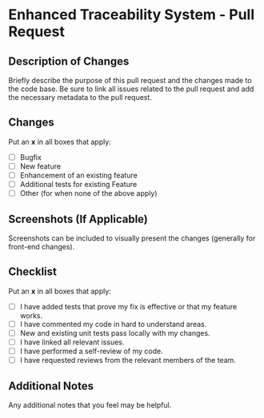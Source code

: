 # Enhanced Traceability System - Pull Request
   
## Description of Changes
  
Briefly describe the purpose of this pull request and the changes made to the code base. Be sure to link all issues related to the pull request and add the necessary metadata to the pull request.
  
## Changes

Put an **x** in all boxes that apply:

- [ ] Bugfix
- [ ] New feature
- [ ] Enhancement of an existing feature
- [ ] Additional tests for existing Feature
- [ ] Other (for when none of the above apply)
  
## Screenshots (If Applicable)
  
Screenshots can be included to visually present the changes (generally for front-end changes).
  
## Checklist

Put an **x** in all boxes that apply:

- [ ] I have added tests that prove my fix is effective or that my feature works.
- [ ] I have commented my code in hard to understand areas.
- [ ] New and existing unit tests pass locally with my changes.
- [ ] I have linked all relevant issues.
- [ ] I have performed a self-review of my code.
- [ ] I have requested reviews from the relevant members of the team.
  
## Additional Notes
  
Any additional notes that you feel may be helpful.
